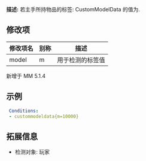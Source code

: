 **描述:** 若主手所持物品的标签: CustomModelData 的值为.

修改项
---

| 修改项名  | 别称           | 描述                      |
| --------- | -------------- | ------------------------- |
| model | m | 用于检测的标签值 |

新增于 MM 5.1.4

示例
---

```yaml
 Conditions:
 - custommodeldata{m=10000}
```

拓展信息
---

- 检测对象: 玩家